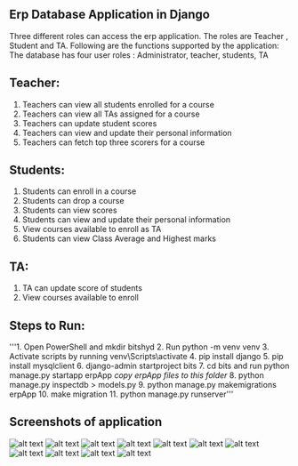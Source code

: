 ## Erp Database Application in Django

Three different roles can access the erp application. The roles are Teacher , Student and TA. Following are the functions supported by the application:
The database has four user roles : Administrator, teacher, students, TA

## Teacher:
1. Teachers can view all students enrolled for a course 
2. Teachers can view all TAs assigned for a course
3. Teachers can update student scores
4. Teachers can view and update their personal information
5. Teachers can fetch top three scorers for a course


## Students:
1. Students can enroll in a course
2. Students can  drop a course    
3. Students can view scores
4. Students can view and update their personal information
5. View courses available to enroll as TA
6. Students can view Class Average and Highest marks 


## TA:
1. TA can update score of students
2. View courses available to enroll 

## Steps to Run:
'''1. Open PowerShell and mkdir bitshyd
2. Run python -m venv venv
3. Activate scripts by running venv\Scripts\activate
4. pip install django
5. pip install mysqlclient
6. django-admin startproject bits
7. cd bits and run python manage.py startapp erpApp *copy erpApp files to this folder*
8. python manage.py inspectdb > models.py
9. python manage.py makemigrations erpApp
10. make migration 
11. python manage.py runserver'''

## Screenshots of application 
![alt text](https://github.com/kanika2296/bitsErpApp/blob/master/screenshot/Screenshot%20(61).png)
![alt text](https://github.com/kanika2296/bitsErpApp/blob/master/screenshot/Screenshot%20(62).png)
![alt text](https://github.com/kanika2296/bitsErpApp/blob/master/screenshot/Screenshot%20(64).png)
![alt text](https://github.com/kanika2296/bitsErpApp/blob/master/screenshot/Screenshot%20(66).png)
![alt text](https://github.com/kanika2296/bitsErpApp/blob/master/screenshot/Screenshot%20(67).png)
![alt text](https://github.com/kanika2296/bitsErpApp/blob/master/screenshot/Screenshot%20(68).png)
![alt text](https://github.com/kanika2296/bitsErpApp/blob/master/screenshot/Screenshot%20(69).png)
![alt text](https://github.com/kanika2296/bitsErpApp/blob/master/screenshot/Screenshot%20(70).png)
![alt text](https://github.com/kanika2296/bitsErpApp/blob/master/screenshot/Screenshot%20(72).png)
![alt text](https://github.com/kanika2296/bitsErpApp/blob/master/screenshot/Screenshot%20(73).png)
![alt text](https://github.com/kanika2296/bitsErpApp/blob/master/screenshot/Screenshot%20(74).png)


